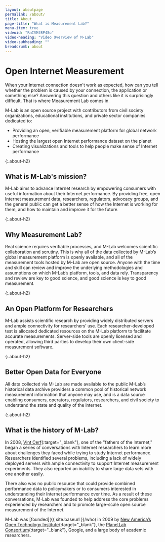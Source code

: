 ```yaml
---
layout: aboutpage
permalink: /about/
title: About
page-title: "What is Measurement Lab?"
menu-item: true
videoid: "RnIVMfBP4So"
video-heading: "Video Overview of M-Lab"
video-subheading: ""
breadcrumb: about
---
```


# Open Internet Measurement

When your Internet connection doesn't work as expected, how can you tell whether the problem is caused by your connection, the application or something else? Answering this question and others like it is surprisingly difficult. That is where Measurement Lab comes in.

M-Lab is an open source project with contributors from civil society organizations, educational institutions, and private sector companies dedicated to:

* Providing an open, verifiable measurement platform for global network performance
* Hosting the largest open Internet performance dataset on the planet
* Creating visualizations and tools to help people make sense of Internet performance

{:.about-h2}
## What is M-Lab's mission?

M-Lab aims to advance Internet research by empowering consumers with useful information about their Internet performance. By providing free, open Internet measurement data, researchers, regulators, advocacy groups, and the general public can get a better sense of how the Internet is working for them, and how to maintain and improve it for the future.

{:.about-h2}
## Why Measurement Lab?

Real science requires verifiable processes, and M-Lab welcomes scientific collaboration and scrutiny. This is why all of the data collected by M-Lab’s global measurement platform is openly available, and all of the measurement tools hosted by M-Lab are open source. Anyone with the time and skill can review and improve the underlying methodologies and assumptions on which M-Lab’s platform, tools, and data rely. Transparency and review are key to good science, and good science is key to good measurement.

{:.about-h2}
## An Open Platform for Researchers

M-Lab assists scientific research by providing widely distributed servers and ample connectivity for researchers’ use. Each researcher-developed test is allocated dedicated resources on the M-Lab platform to facilitate accurate measurements. Server-side tools are openly licensed and operated, allowing third parties to develop their own client-side measurement software.

{:.about-h2}
## Better Open Data for Everyone

All data collected via M-Lab are made available to the public M-Lab’s historical data archive providers  a common pool of historical network measurement information that anyone may use, and is a data source enabling consumers, operators, regulators, researchers, and civil society to understand the state and quality of the internet.

{:.about-h2}
## What is the history of M-Lab?

In 2008, [Vint Cerf](http://www.google.com/corporate/execs.html#vint){:target="_blank"}, one of the "fathers of the Internet," began a series of conversations with Internet researchers to learn more about challenges they faced while trying to study Internet performance. Researchers identified several problems, including a lack of widely deployed servers with ample connectivity to support Internet measurement experiments. They also reported an inability to share large data sets with one another easily.

There also was no public resource that could provide combined performance data to policymakers or to consumers interested in understanding their Internet performance over time. As a result of these conversations, M-Lab was founded to help address the core problems experienced by researchers and to promote large-scale open source measurement of the Internet.

M-Lab was [founded]({{ site.baseurl }}/who) in 2009 by [New America’s Open Technology Institute](https://www.newamerica.org/oti){:target="_blank"}, the [PlanetLab Consortium](https://www.planet-lab.org/){:target="_blank"}, Google, and a large body of academic researchers.